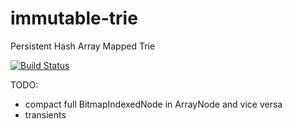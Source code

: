 # immutable-trie

Persistent Hash Array Mapped Trie

[![Build Status](https://travis-ci.org/ActiveObject/immutable-trie.svg?branch=master)](https://travis-ci.org/ActiveObject/immutable-trie)

TODO:
 - compact full BitmapIndexedNode in ArrayNode and vice versa
 - transients
